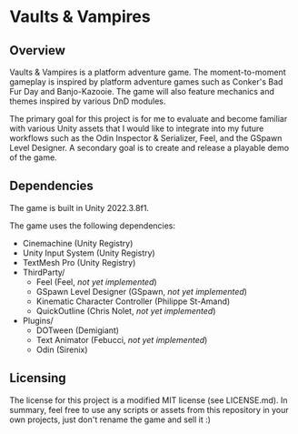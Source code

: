 # Vaults & Vampires

## Overview

Vaults & Vampires is a platform adventure game. The moment-to-moment gameplay is inspired by platform adventure games
such as Conker's Bad Fur Day and Banjo-Kazooie. The game will also feature mechanics and themes inspired by various DnD
modules.

The primary goal for this project is for me to evaluate and become familiar with various Unity assets that I would like
to integrate into my future workflows such as the Odin Inspector & Serializer, Feel, and the GSpawn Level Designer. A
secondary goal is to create and release a playable demo of the game.

## Dependencies

The game is built in Unity 2022.3.8f1.

The game uses the following dependencies:

-   Cinemachine (Unity Registry)
-   Unity Input System (Unity Registry)
-   TextMesh Pro (Unity Registry)
-   ThirdParty/
    -   Feel (Feel, _not yet implemented_)
    -   GSpawn Level Designer (GSpawn, _not yet implemented_)
    -   Kinematic Character Controller (Philippe St-Amand)
    -   QuickOutline (Chris Nolet, _not yet implemented_)
-   Plugins/
    -   DOTween (Demigiant)
    -   Text Animator (Febucci, _not yet implemented_)
    -   Odin (Sirenix)

## Licensing

The license for this project is a modified MIT license (see LICENSE.md). In summary, feel free to use any scripts or
assets from this repository in your own projects, just don't rename the game and sell it :)
